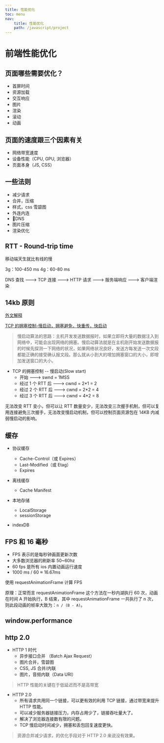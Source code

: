 ```yaml
---
title: 性能优化
toc: menu
nav:
    title: 性能优化
    path: /javascript/project
---
```


# 前端性能优化

## 页面哪些需要优化？

-   首屏时间
-   资源加载
-   交互响应
-   图片
-   渲染
-   滚动
-   动画

## 页面的速度跟三个因素有关

-   网络带宽速度
-   设备性能（CPU, GPU, 浏览器）
-   页面本身（JS, CSS）

## 一些法则

-   减少请求
-   合并，压缩
-   样式，css 雪碧图
-   外连内连
-   DNS
-   图片压缩
-   渲染优化

## RTT - Round-trip time

移动端天生就比有线的慢

3g：100-450 ms
4g：60-80 ms

DNS 查找 ---> TCP 连接 ---> HTTP 请求 ---> 服务端响应 ---> 客户端渲染

## 14kb 原则

[外文解释](https://www.tunetheweb.com/blog/critical-resources-and-the-first-14kb/#tcp_basics)

[TCP 的拥塞控制-慢启动，拥塞避免，快重传，快启动](https://blog.csdn.net/jtracydy/article/details/52366461)

> 慢启动算法的思路：主机开发发送数据报时，如果立即将大量的数据注入到网络中，可能会出现网络的拥塞。慢启动算法就是在主机刚开始发送数据报的时候先探测一下网络的状况，如果网络状况良好，发送方每发送一次文段都能正确的接受确认报文段。那么就从小到大的增加拥塞窗口的大小，即增加发送窗口的大小。

-   TCP 的拥塞控制 -- 慢启动(Slow start)
    -   开始 ---> swnd = 1MSS
    -   经过 1 个 RTT 后 ---> cwnd = 2\*1 = 2
    -   经过 2 个 RTT 后 ---> cwnd = 2\*2 = 4
    -   经过 3 个 RTT 后 ---> cwnd = 4\*2 = 8

无法改变 RTT 变小，但可以让 RTT 数量变少，无法改变三次握手机制，但可以复用连接避免三次握手，无法改变慢启动机制，但可以控制页面资源包在 14KB 内减弱慢启动的影响。

## 缓存

-   协议缓存

    -   Cache-Control（或 Expires）
    -   Last-Modified（或 Etag）
    -   Expires

-   离线缓存

    -   Cache Manifest

-   本地存储

    -   LocalStorage
    -   sessionStorage

-   indexDB

## FPS 和 16 毫秒

-   FPS 表示的是每秒钟画面更新次数
-   大多数浏览器的刷新率 50~60hz
-   60 fps 是所有 ios 内置动画运行速度
-   1000 ms / 60 ≈ 16.67ms

使用 requestAnimationFrame 计算 FPS

原理：正常而言 requestAnimationFrame 这个方法在一秒内湖执行 60 次，动画在时间 A 开始执行，B 结束，其中 requestAnimationFrame 一共执行了 n 次，则此段动画的帧率大致为：`n / (B - A)`。

## window.performance

## http 2.0

-   HTTP 1 时代
    -   异步接口合并 （Batch Ajax Request）
    -   图片合并，雪碧图
    -   CSS, JS 合并/内联
    -   图片，音频内联（Data URI）

> HTTP 性能的关键在于低延迟而不是高带宽

-   HTTP 2.0
    -   所有请求共用同一个链接，可以更有效的利用 TCP 链接，通过带宽来提升 HTTP 性能。
    -   可以减少服务器链接压力，内存占用少了，链接吞吐量大了。
    -   解决了浏览器连接数有限的问题。
    -   TCP 慢启动时间减少，拥塞和丢包回复速度更快。

> 资源合并减少请求，的优化手段对于 HTTP 2.0 来说没有效果。
